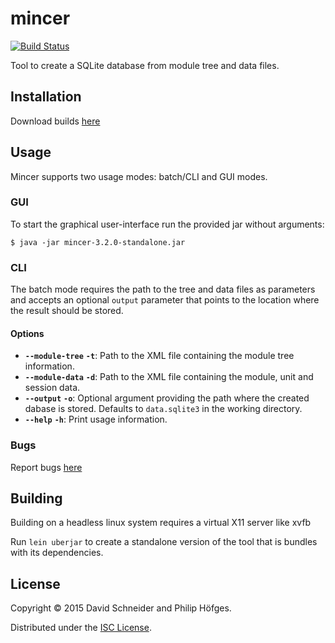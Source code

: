 # mincer

[![Build Status](https://travis-ci.org/plues/mincer.svg)](https://travis-ci.org/plues/mincer)

Tool to create a SQLite database from module tree and data files.

## Installation

Download builds [here](http://www3.hhu.de/stups/downloads/plues/mincer/)

## Usage

Mincer supports two usage modes: batch/CLI and GUI modes.

### GUI

To start the graphical user-interface run the provided jar without arguments:

```
$ java -jar mincer-3.2.0-standalone.jar
```

### CLI

The batch mode requires the path to the tree and data files as parameters and
accepts an optional `output` parameter that points to the location where the
result should be stored.

#### Options

* **`--module-tree`** **`-t`**: Path to the XML file containing the module tree information.
* **`--module-data`** **`-d`**: Path to the XML file containing the module, unit and session data.
* **`--output`** **`-o`**: Optional argument providing the path where the created dabase is stored. Defaults to `data.sqlite3` in the working directory.
* **`--help`** **`-h`**: Print usage information.
 
### Bugs

Report bugs [here](https://github.com/plues/mincer/issues)

## Building

Building on a headless linux system requires a virtual X11 server like xvfb

Run `lein uberjar` to create a standalone version of the tool that is bundles
with its dependencies.

## License

Copyright © 2015 David Schneider and Philip Höfges.

Distributed under the [ISC License](LICENSE).
